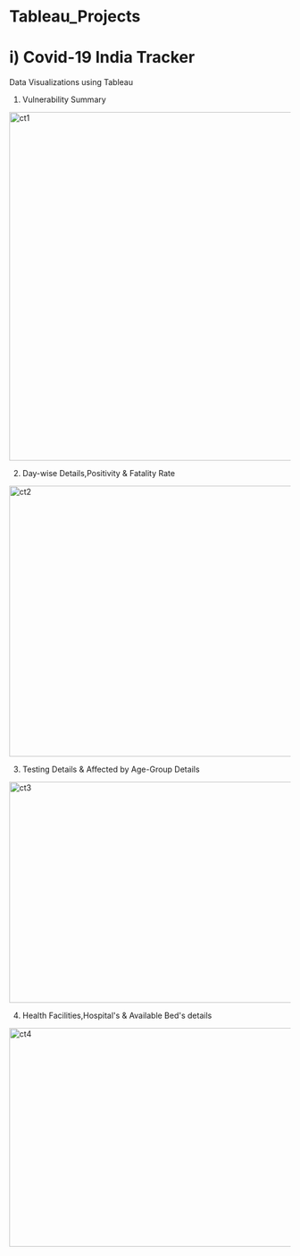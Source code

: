 # Tableau_Projects

# i) Covid-19 India Tracker

Data Visualizations using Tableau
1) Vulnerability Summary

<a data-flickr-embed="true" href="https://www.flickr.com/photos/191468544@N08/50712449328/in/dateposted-public/" title="ct1"><img src="https://live.staticflickr.com/65535/50712449328_0b7722e36a_o.png" width="898" height="623" alt="ct1"></a><script async src="//embedr.flickr.com/assets/client-code.js" charset="utf-8"></script>

2) Day-wise Details,Positivity & Fatality Rate

<a data-flickr-embed="true" href="https://www.flickr.com/photos/191468544@N08/50713185831/in/dateposted-public/" title="ct2"><img src="https://live.staticflickr.com/65535/50713185831_19c1854773_o.png" width="900" height="484" alt="ct2"></a><script async src="//embedr.flickr.com/assets/client-code.js" charset="utf-8"></script>

3) Testing Details & Affected by Age-Group Details

<a data-flickr-embed="true" href="https://www.flickr.com/photos/191468544@N08/50713185771/in/dateposted-public/" title="ct3"><img src="https://live.staticflickr.com/65535/50713185771_ba7a4fe7a0_o.png" width="1004" height="395" alt="ct3"></a><script async src="//embedr.flickr.com/assets/client-code.js" charset="utf-8"></script>

4) Health Facilities,Hospital's & Available Bed's details

<a data-flickr-embed="true" href="https://www.flickr.com/photos/191468544@N08/50713267807/in/dateposted-public/" title="ct4"><img src="https://live.staticflickr.com/65535/50713267807_3c43d78543_o.png" width="1009" height="391" alt="ct4"></a><script async src="//embedr.flickr.com/assets/client-code.js" charset="utf-8"></script>

